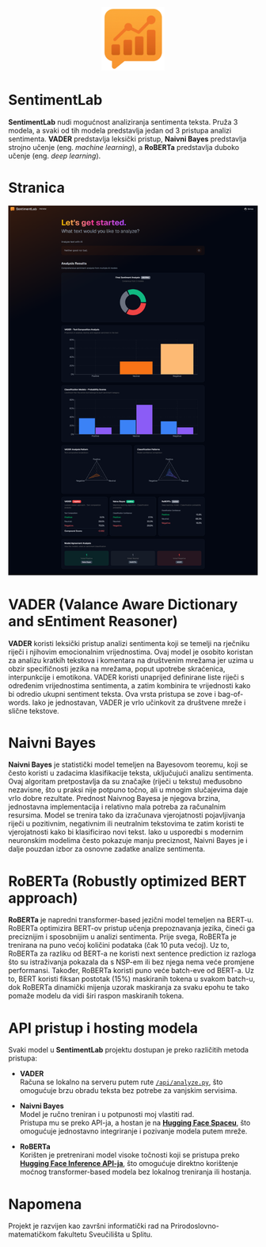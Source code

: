 <p align="center">
  <img src="public/images/icon.png" alt="SentimentLab" width="128" height="128">
</p>

# SentimentLab
**SentimentLab** nudi mogućnost analiziranja sentimenta teksta. Pruža 3 modela, a svaki od tih modela predstavlja jedan od 3 pristupa analizi sentimenta. **VADER** predstavlja leksički pristup, **Naivni Bayes** predstavlja strojno učenje (eng. *machine learning*), a **RoBERTa** predstavlja duboko učenje (eng. *deep learning*).

# Stranica
<img src="public/readme/01.png" alt="App Screenshot">

# VADER (Valance Aware Dictionary and sEntiment Reasoner)
**VADER** koristi leksički pristup analizi sentimenta koji se temelji na rječniku riječi i njihovim emocionalnim vrijednostima. Ovaj model je osobito koristan za analizu kratkih tekstova i komentara na društvenim mrežama jer uzima u obzir specifičnosti jezika na mrežama, poput upotrebe skraćenica, interpunkcije i emotikona. VADER koristi unaprijed definirane liste riječi s određenim vrijednostima sentimenta, a zatim kombinira te vrijednosti kako bi odredio ukupni sentiment teksta. Ova vrsta pristupa se zove i bag-of-words. Iako je jednostavan, VADER je vrlo učinkovit za društvene mreže i slične tekstove.

# Naivni Bayes
**Naivni Bayes** je statistički model temeljen na Bayesovom teoremu, koji se često koristi u zadacima klasifikacije teksta, uključujući analizu sentimenta. Ovaj algoritam pretpostavlja da su značajke (riječi u tekstu) međusobno nezavisne, što u praksi nije potpuno točno, ali u mnogim slučajevima daje vrlo dobre rezultate. Prednost Naivnog Bayesa je njegova brzina, jednostavna implementacija i relativno mala potreba za računalnim resursima. Model se trenira tako da izračunava vjerojatnosti pojavljivanja riječi u pozitivnim, negativnim ili neutralnim tekstovima te zatim koristi te vjerojatnosti kako bi klasificirao novi tekst. Iako u usporedbi s modernim neuronskim modelima često pokazuje manju preciznost, Naivni Bayes je i dalje pouzdan izbor za osnovne zadatke analize sentimenta.

# RoBERTa (Robustly optimized BERT approach)
**RoBERTa** je napredni transformer-based jezični model temeljen na BERT-u. RoBERTa optimizira BERT-ov pristup učenja prepoznavanja jezika, čineći ga preciznijim i sposobnijim u analizi sentimenta. Prije svega, RoBERTa je trenirana na puno većoj količini podataka (čak 10 puta većoj). Uz to, RoBERTa za razliku od BERT-a ne koristi next sentence prediction iz razloga što su istraživanja pokazala da s NSP-em ili bez njega nema veće promjene performansi. Također, RoBERTa koristi puno veće batch-eve od BERT-a. Uz to, BERT koristi fiksan postotak (15%) maskiranih tokena u svakom batch-u, dok RoBERTa dinamički mijenja uzorak maskiranja za svaku epohu te tako pomaže modelu da vidi širi raspon maskiranih tokena.

# API pristup i hosting modela
Svaki model u **SentimentLab** projektu dostupan je preko različitih metoda pristupa:

- **VADER**  
Računa se lokalno na serveru putem rute [`/api/analyze.py`](./api/analyze.py), što omogućuje brzu obradu teksta bez potrebe za vanjskim servisima.

- **Naivni Bayes**  
Model je ručno treniran i u potpunosti moj vlastiti rad.  
Pristupa mu se preko API-ja, a hostan je na [**Hugging Face Spaceu**](https://huggingface.co/spaces/maksimilijankatavic/nb-sentiment-classifier), što omogućuje jednostavno integriranje i pozivanje modela putem mreže.

- **RoBERTa**  
Korišten je pretrenirani model visoke točnosti koji se pristupa preko [**Hugging Face Inference API-ja**](https://huggingface.co/cardiffnlp/twitter-roberta-base-sentiment), što omogućuje direktno korištenje moćnog transformer-based modela bez lokalnog treniranja ili hostanja.

# Napomena
Projekt je razvijen kao završni informatički rad na Prirodoslovno-matematičkom fakultetu Sveučilišta u Splitu.

